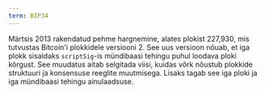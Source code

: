 ```yaml
---
term: BIP34
---
```


Märtsis 2013 rakendatud pehme hargnemine, alates plokist 227,930, mis tutvustas Bitcoin'i plokkidele versiooni 2. See uus versioon nõuab, et iga plokk sisaldaks `scriptSig`-is mündibaasi tehingu puhul loodava ploki kõrgust. See muudatus aitab selgitada viisi, kuidas võrk nõustub plokkide struktuuri ja konsensuse reeglite muutmisega. Lisaks tagab see iga ploki ja iga mündibaasi tehingu ainulaadsuse.